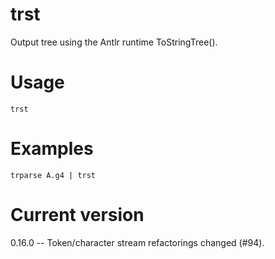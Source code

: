 # trst

Output tree using the Antlr runtime ToStringTree().

# Usage

    trst

# Examples

    trparse A.g4 | trst

# Current version

0.16.0 -- Token/character stream refactorings changed (#94).
